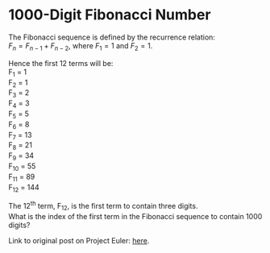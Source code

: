 # 1000-Digit Fibonacci Number

The Fibonacci sequence is defined by the recurrence relation:  
$F_{n} = F_{n−1} + F_{n−2}$, where $F_{1} = 1$ and $F_{2} = 1$.

Hence the first 12 terms will be:  
F<sub>1</sub> = 1  
F<sub>2</sub> = 1  
F<sub>3</sub> = 2  
F<sub>4</sub> = 3  
F<sub>5</sub> = 5  
F<sub>6</sub> = 8  
F<sub>7</sub> = 13  
F<sub>8</sub> = 21  
F<sub>9</sub> = 34  
F<sub>10</sub> = 55  
F<sub>11</sub> = 89  
F<sub>12</sub> = 144

The 12<sup>th</sup> term, F<sub>12</sub>, is the first term to contain three digits.  
What is the index of the first term in the Fibonacci sequence to contain 1000 digits?

Link to original post on Project Euler: [here](https://projecteuler.net/problem=25).
